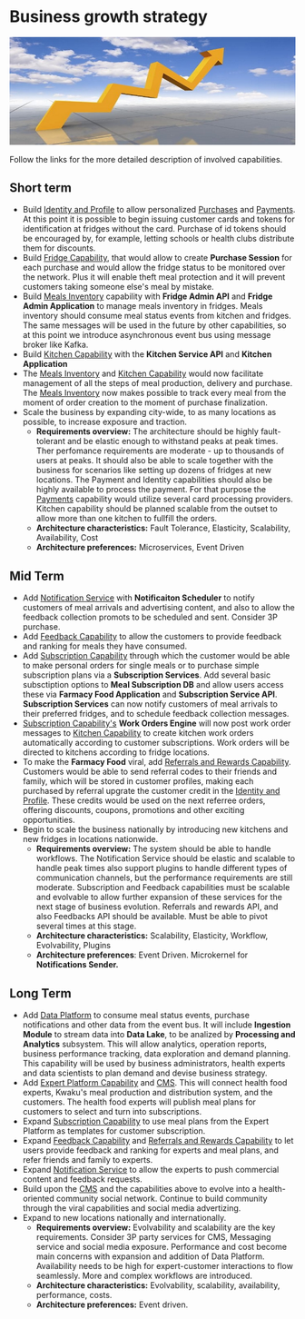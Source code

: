 # Business growth strategy  

![image](./Images/Businessgrowth.jpg) 

Follow the links for the more detailed description of involved capabilities.  

## Short term  

* Build [Identity and Profile]() to allow personalized [Purchases]() and [Payments](). At this point it is possible to begin issuing customer cards and tokens for identification at fridges without the card. Purchase of id tokens should be encouraged by, for example, letting schools or health clubs distribute them for discounts.
* Build [Fridge Capability](), that would allow to create __Purchase Session__ for each purchase and would allow the fridge status to be monitored over the network. Plus it will enable theft meal protection and it will prevent customers taking someone else's meal by mistake. 
* Build [Meals Inventory]() capability with __Fridge Admin API__ and __Fridge Admin Application__ to manage meals inventory in fridges. Meals inventory should consume meal status events from kitchen and fridges. The same messages will be used in the future by other capabilities, so at this point we introduce asynchronous event bus using message broker like Kafka.
* Build [Kitchen Capability]() with the __Kitchen Service API__ and __Kitchen Application__ 
* The [Meals Inventory]() and [Kitchen Capability]() would now facilitate management of all the steps of meal production, delivery and purchase. The [Meals Inventory]() now makes possible to track every meal from the moment of order creation to the moment of purchase finalization.   
* Scale the business by expanding city-wide, to as many locations as possible, to increase exposure and traction.
    - __Requirements overview:__ The architecture should be highly fault-tolerant and be elastic enough to withstand peaks at peak times. Ther perfomance requirements are moderate - up to thousands of users at peaks. It should also be able to scale together with the business for scenarios like setting up dozens of fridges at new locations. The Payment and Identity capabilities should also be highly available to process the payment. For that purpose the [Payments]() capability would utilize several card processing providers. Kitchen capability should be planned scalable from the outset to allow more than one kitchen to fullfill the orders.
    - __Architecture characteristics:__ Fault Tolerance, Elasticity, Scalability, Availability, Cost
    - __Architecture preferences:__ Microservices, Event Driven

## Mid Term  

* Add [Notification Service]() with __Notificaiton Scheduler__ to  notify customers of meal arrivals and advertising content, and also to allow the feedback collection promots to be scheduled and sent. Consider 3P purchase.
* Add [Feedback Capability]() to allow the customers to provide feedback and ranking for meals they have consumed. 
* Add [Subscription Capability]() through which the customer would be able to make personal orders for single meals or to purchase simple subscription plans via a __Subscription Services__. Add several basic subsctiption options to __Meal Subscription DB__ and allow users access these via __Farmacy Food Application__ and __Subscription Service API__. __Subscription Services__ can now notify customers of meal arrivals to their preferred fridges, and to schedule feedback collection messages.
* [Subscription Capability's]() __Work Orders Engine__ will now post work order messages to [Kitchen Capability]() to create kitchen work orders automatically according to customer subscriptions. Work orders will be directed to kitchens according to fridge locations.
* To make the __Farmacy Food__ viral, add [Referrals and Rewards Capability](). Customers would be able to send referral codes to their friends and family, which will be stored in customer profiles, making each purchased by referral upgrate the customer credit in the [Identity and Profile](). These credits would be used on the next referree orders, offering discounts, coupons, promotions and other exciting opportunities.  
* Begin to scale the business nationally by introducing new kitchens and new fridges in locations nationwide.
    - __Requirements overview:__ The system should be able to handle workflows. The Notification Service should be elastic and scalable to handle peak times also support plugins to handle different types of communication channels, but the performance requirements are still moderate. Subscription and Feedback capabilities must be scalable and evolvable to allow further expansion of these services for the next stage of business evolution. Referrals and rewards API, and also Feedbacks API should be available. Must be able to pivot several times at this stage.
    - __Architecture characteristics:__ Scalability, Elasticity, Workflow, Evolvability, Plugins
    - __Architecture preferences__: Event Driven. Microkernel for __Notifications Sender.__

## Long Term  

* Add [Data Platform]() to consume meal status events, purchase notifications and other data from the event bus. It will include __Ingestion Module__ to stream data into __Data Lake__, to be analized by __Processing and Analytics__ subsystem. This will allow analytics, operation reports, business performance tracking, data exploration and demand planning. This capability will be used by business administrators, health experts and data scientists to plan demand and devise business strategy.
* Add [Expert Platform Capability]() and [CMS](). This will connect health food experts, Kwaku's meal production and distribution system, and the customers. The health food experts will publish meal plans for customers to select and turn into subscriptions.
* Expand [Subscription Capability]() to use meal plans from the Expert Platform as templates for customer subscription.
* Expand [Feedback Capability]() and [Referrals and Rewards Capability]() to let users provide feedback and ranking for experts and meal plans, and refer friends and family to experts.
* Expand [Notification Service]() to allow the experts to push commercial content and feedback requests.
* Build upon the [CMS]() and the capabilities above to evolve into a health-oriented community social network. Continue to build community through the viral capabilities and social media advertizing.
* Expand to new locations nationally and internationally.  
    - __Requirements overview:__ Evolvability and scalability are the key requirements. Consider 3P party services for CMS, Messaging service and social media exposure. Performance and cost become main concerns with expansion and addition of Data Platform. Availability needs to be high for expert-customer interactions to flow seamlessly. More and complex workflows are introduced.
    - __Architecture characteristics:__ Evolvability, scalability, availability, performance, costs.
    - __Architecture preferences:__ Event driven.
